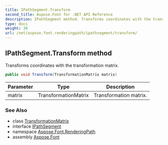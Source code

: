 ```yaml
---
title: IPathSegment.Transform
second_title: Aspose.Font for .NET API Reference
description: IPathSegment method. Transforms coordinates with the transformation matrix
type: docs
weight: 30
url: /net/aspose.font.renderingpath/ipathsegment/transform/
---
```

## IPathSegment.Transform method

Transforms coordinates with the transformation matrix.

```csharp
public void Transform(TransformationMatrix matrix)
```

| Parameter | Type | Description |
| --- | --- | --- |
| matrix | TransformationMatrix | Transformation matrix. |

### See Also

* class [TransformationMatrix](../../../aspose.font/transformationmatrix/)
* interface [IPathSegment](../)
* namespace [Aspose.Font.RenderingPath](../../../aspose.font.renderingpath/)
* assembly [Aspose.Font](../../../)


